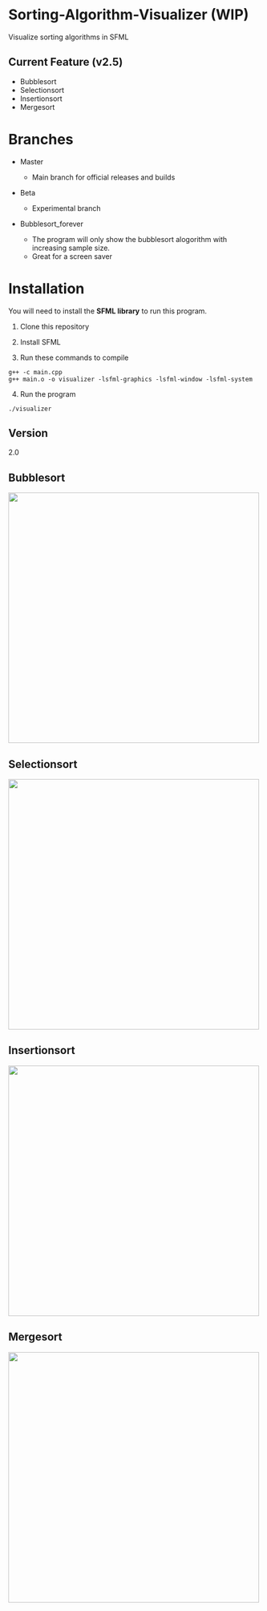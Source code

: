 # Sorting-Algorithm-Visualizer (WIP)

Visualize sorting algorithms in SFML

## Current Feature (v2.5)
- Bubblesort
- Selectionsort
- Insertionsort
- Mergesort


# Branches
- Master
  * Main branch for official releases and builds
  
- Beta
  * Experimental branch
  
- Bubblesort_forever
  * The program will only show the bubblesort alogorithm with increasing sample size.
  * Great for a screen saver

# Installation
You will need to install the **SFML library** to run this program.

1. Clone this repository

3. Install SFML

5. Run these commands to compile

```
g++ -c main.cpp
g++ main.o -o visualizer -lsfml-graphics -lsfml-window -lsfml-system
```

4. Run the program

```
./visualizer
```

## Version
2.0

## Bubblesort
<img src="https://i.imgur.com/BmiVVL1.gif" width=500px></img>

## Selectionsort
<img src="https://i.imgur.com/aWzCH08.gif" width=500px></img>

## Insertionsort
<img src="https://i.imgur.com/gYPV2h0.gif" width=500px></img>

## Mergesort
<img src="https://i.imgur.com/Op6K0GS.gif" width=500px></img>
